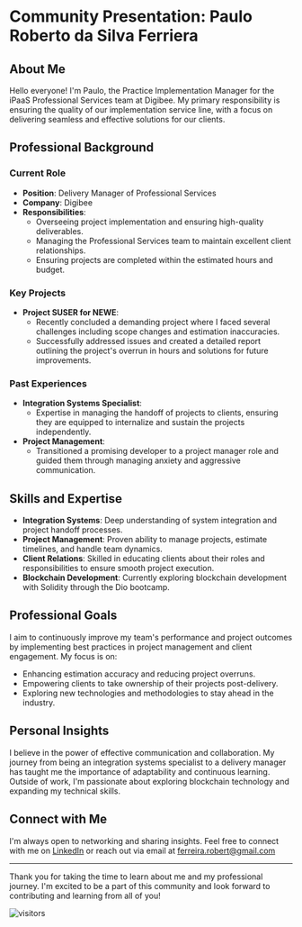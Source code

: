 # Community Presentation: Paulo Roberto da Silva Ferriera

## About Me

Hello everyone! I'm Paulo, the Practice Implementation Manager for the iPaaS Professional Services team at Digibee. My primary responsibility is ensuring the quality of our implementation service line, with a focus on delivering seamless and effective solutions for our clients.

## Professional Background

### Current Role
- **Position**: Delivery Manager of Professional Services
- **Company**: Digibee
- **Responsibilities**:
  - Overseeing project implementation and ensuring high-quality deliverables.
  - Managing the Professional Services team to maintain excellent client relationships.
  - Ensuring projects are completed within the estimated hours and budget.

### Key Projects
- **Project SUSER for NEWE**:
  - Recently concluded a demanding project where I faced several challenges including scope changes and estimation inaccuracies.
  - Successfully addressed issues and created a detailed report outlining the project's overrun in hours and solutions for future improvements.

### Past Experiences
- **Integration Systems Specialist**:
  - Expertise in managing the handoff of projects to clients, ensuring they are equipped to internalize and sustain the projects independently.
- **Project Management**:
  - Transitioned a promising developer to a project manager role and guided them through managing anxiety and aggressive communication.

## Skills and Expertise

- **Integration Systems**: Deep understanding of system integration and project handoff processes.
- **Project Management**: Proven ability to manage projects, estimate timelines, and handle team dynamics.
- **Client Relations**: Skilled in educating clients about their roles and responsibilities to ensure smooth project execution.
- **Blockchain Development**: Currently exploring blockchain development with Solidity through the Dio bootcamp.

## Professional Goals

I aim to continuously improve my team's performance and project outcomes by implementing best practices in project management and client engagement. My focus is on:
- Enhancing estimation accuracy and reducing project overruns.
- Empowering clients to take ownership of their projects post-delivery.
- Exploring new technologies and methodologies to stay ahead in the industry.

## Personal Insights

I believe in the power of effective communication and collaboration. My journey from being an integration systems specialist to a delivery manager has taught me the importance of adaptability and continuous learning. Outside of work, I'm passionate about exploring blockchain technology and expanding my technical skills.

## Connect with Me

I'm always open to networking and sharing insights. Feel free to connect with me on [LinkedIn]([your-linkedin-profile](https://www.linkedin.com/in/paulosilvaferreira/)) or reach out via email at [ferreira.robert\@gmail.com](mailto:ferreira.robert@gmail.com?subject=Hi%20Paulo)


---

Thank you for taking the time to learn about me and my professional journey. I'm excited to be a part of this community and look forward to contributing and learning from all of you!


![visitors](https://visitor-badge.laobi.icu/badge?page_id=tugasilva)
